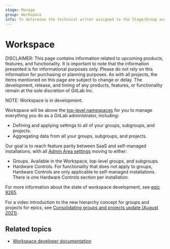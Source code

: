 ```yaml
---
stage: Manage
group: Workspace
info: To determine the technical writer assigned to the Stage/Group associated with this page, see https://about.gitlab.com/handbook/product/ux/technical-writing/#assignments
---
```


# Workspace

DISCLAIMER:
This page contains information related to upcoming products, features, and functionality.
It is important to note that the information presented is for informational purposes only.
Please do not rely on this information for purchasing or planning purposes.
As with all projects, the items mentioned on this page are subject to change or delay.
The development, release, and timing of any products, features, or functionality remain at the
sole discretion of GitLab Inc.

NOTE:
Workspace is in development.

Workspace will be above the [top-level namespaces](../namespace/index.md) for you to manage
everything you do as a GitLab administrator, including:

- Defining and applying settings to all of your groups, subgroups, and projects.
- Aggregating data from all your groups, subgroups, and projects.

Our goal is to reach feature parity between SaaS and self-managed installations, with all
[Admin Area settings](/ee/user/admin_area/settings/index.md) moving to either:

- Groups. Available in the Workspace, top-level groups, and subgroups.
- Hardware Controls. For functionality that does not apply to groups, Hardware Controls are only
  applicable to self-managed installations. There is one Hardware Controls section per installation.

For more information about the state of workspace development,
see [epic 9265](https://gitlab.com/groups/gitlab-org/-/epics/9265).

<i class="fa fa-youtube-play youtube" aria-hidden="true"></i>
For a video introduction to the new hierarchy concept for groups and projects for epics, see
[Consolidating groups and projects update (August 2021)](https://www.youtube.com/watch?v=fE74lsG_8yM).

## Related topics

- [Workspace developer documentation](../../development/workspace/index.md)

